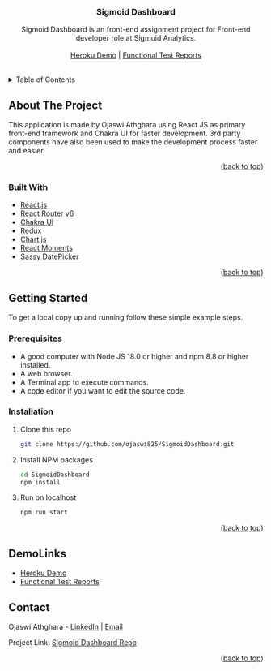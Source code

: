 <div id="top"></div>

<!-- PROJECT LOGO -->
<br />
<div align="center">
<h3 align="center">Sigmoid Dashboard</h3>

Sigmoid Dashboard is an front-end assignment project for Front-end developer role at Sigmoid Analytics.
<br/>
<br/>
[Heroku Demo](https://intense-reaches-02835.herokuapp.com/) |
[Functional Test Reports](https://docs.google.com/spreadsheets/d/1Voy9vuvRON-BCWNj5PNULYqPMV9pU7oCaC-mPXlBewk/edit?usp=sharing)
<br/>
<br/>

</div>

<!-- TABLE OF CONTENTS -->
<details>
  <summary>Table of Contents</summary>
  <ol>
    <li>
      <a href="#about-the-project">About The Project</a>
      <ul>
        <li><a href="#built-with">Built With</a></li>
      </ul>
    </li>
    <li>
      <a href="#getting-started">Getting Started</a>
      <ul>
        <li><a href="#prerequisites">Prerequisites</a></li>
        <li><a href="#installation">Installation</a></li>
        <li><a href="#demolinks">Demo Links</a></li>
      </ul>
    </li>
    <li><a href="#contact">Contact</a></li>
  </ol>
</details>

<!-- ABOUT THE PROJECT -->

## About The Project

This application is made by Ojaswi Athghara using React JS as primary front-end framework and Chakra UI for faster development. 3rd party components have also been used to make the development process faster and easier.

<p align="right">(<a href="#top">back to top</a>)</p>

### Built With

-   [React.js](https://reactjs.org/)
-   [React Router v6](https://reactrouter.com/)
-   [Chakra UI](https://chakra-ui.com/)
-   [Redux](https://redux.js.org/)
-   [Chart.js](https://www.chartjs.org/)
-   [React Moments](https://www.npmjs.com/package/react-moment)
-   [Sassy DatePicker](https://www.npmjs.com/package/sassy-datepicker)

<p align="right">(<a href="#top">back to top</a>)</p>

<!-- GETTING STARTED -->

## Getting Started

To get a local copy up and running follow these simple example steps.

### Prerequisites

-   A good computer with Node JS 18.0 or higher and npm 8.8 or higher installed.
-   A web browser.
-   A Terminal app to execute commands.
-   A code editor if you want to edit the source code.

### Installation

1. Clone this repo
    ```sh
    git clone https://github.com/ojaswi825/SigmoidDashboard.git
    ```
2. Install NPM packages

    ```sh
    cd SigmoidDashboard
    npm install
    ```

3. Run on localhost
    ```sh
    npm run start
    ```

<p align="right">(<a href="#top">back to top</a>)</p>

## DemoLinks

-   [Heroku Demo](https://intense-reaches-02835.herokuapp.com/)
-   [Functional Test Reports](https://docs.google.com/spreadsheets/d/1Voy9vuvRON-BCWNj5PNULYqPMV9pU7oCaC-mPXlBewk/edit?usp=sharing)

<!-- CONTACT -->

## Contact

Ojaswi Athghara - [LinkedIn](https://linkedin.com/in/ojaswi825) | [Email](ojaswi.athghara98@gmail.com)

Project Link: [Sigmoid Dashboard Repo](https://github.com/ojaswi825/Sigmoid)

<p align="right">(<a href="#top">back to top</a>)</p>
